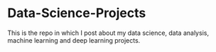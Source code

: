 # Data-Science-Projects
This is the repo in which I post about my data science, data analysis, machine learning and deep learning projects.
